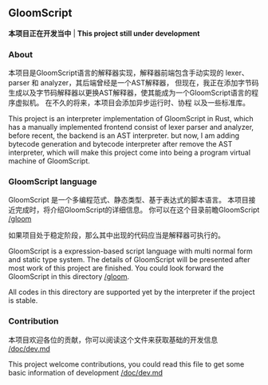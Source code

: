 ## GloomScript

**本项目正在开发当中** |
**This project still under development**

### About

本项目是GloomScript语言的解释器实现，解释器前端包含手动实现的 lexer、parser 和 analyzer，其后端曾经是一个AST解释器， 
但现在，我正在添加字节码生成以及字节码解释器以更换AST解释器，使其能成为一个GloomScript语言的程序虚拟机。
在不久的将来，本项目会添加异步运行时、协程 以及一些标准库。

This project is an interpreter implementation of GloomScript in Rust,
which has a manually implemented frontend consist of lexer parser and analyzer, before recent, the backend is an AST interpreter.
but now, I am adding bytecode generation and bytecode interpreter after remove the AST interpreter,
which will make this project come into being a program virtual machine of GloomScript.

### GloomScript language

GloomScript 是一个多编程范式、静态类型、基于表达式的脚本语言。
本项目接近完成时，将介绍GloomScript的详细信息。
你可以在这个目录前瞻GloomScript [/gloom](https://github.com/Xie-Jason/GloomScript/tree/master/gloom)

如果项目处于稳定阶段，那么其中出现的代码应当是解释器可执行的。

GloomScript is a expression-based script language with multi normal form and static type system.
The details of GloomScript will be presented after most work of this project are finished.
You could look forward the GloomScript in this directory [/gloom](https://github.com/Xie-Jason/GloomScript/tree/master/gloom).

All codes in this directory are supported yet by the interpreter if the project is stable.

### Contribution

本项目欢迎各位的贡献，你可以阅读这个文件来获取基础的开发信息 [/doc/dev.md]("https://github.com/Xie-Jason/GloomScript/blob/master/doc/dev.md")

This project welcome contributions, you could read this file to get some basic information of development [/doc/dev.md]("https://github.com/Xie-Jason/GloomScript/blob/master/doc/dev.md")
